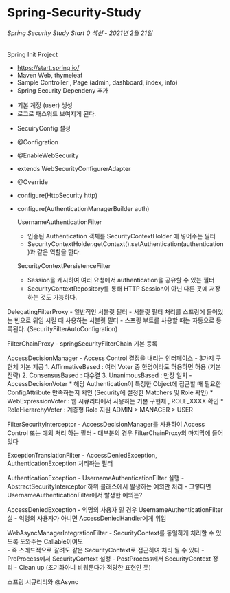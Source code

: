 # Spring-Security-Study

###### Spring Security Study Start 0 섹션 - 2021년 2월 21일  
Spring Init Project 
- https://start.spring.io/
- Maven Web, thymeleaf
- Sample Controller , Page (admin, dashboard, index, info)
- Spring Security Dependeny 추가
* 기본 계정 (user) 생성
* 로그로 패스워드 보여지게 된다.

- SecuiryConfig 설정
* @Configration
* @EnableWebSecurity
* extends WebSecurityConfigurerAdapter

* @Override
* configure(HttpSecurity http)
* configure(AuthenticationManagerBuilder auth) 

  UsernameAuthenticationFilter
   - 인증된 Authentication 객체를 SecurityContextHolder 에 넣어주는 필터
   - SecurityContextHolder.getContext().setAuthentication(authentication)과 같은 역할을 한다.

  SecurityContextPersistenceFilter
    - Session을 캐시하여 여러 요청에서 authentication을 공유할 수 있는 필터
    - SecurityContextRepository를 통해 HTTP Session이 아닌 다른 곳에 저장하는 것도 가능하다.


 DelegatingFilterProxy
    - 일반적인 서블릿 필터
    - 서블릿 필터 처리를 스프링에 들어있는 빈으로 위임 시킬 때 사용하는 서블릿 필터
    - 스프링 부트를 사용할 때는 자동으로 등록된다. (SecurityFilterAutoConfigration)

 FilterChainProxy
    - springSecurityFilterChain 기본 등록

 AccessDecisionManager
    - Access Control 결정을 내리는 인터페이스
    - 3가지 구현체 기본 제공
        1. AffirmativeBased : 여러 Voter 중 한명이라도 허용하면 허용 (기본 전략)
        2. ConsensusBased : 다수결
        3. UnanimousBased : 만장 일치
    - AccessDecisionVoter
        * 해당 Authentication이 특정한 Object에 접근할 때 필요한 ConfigAttribute 만족하는지 확인 (Security에 설정한 Matchers 및 Role 확인)
        * WebExpressionVoter : 웹 시큐리티에서 사용하는 기본 구현체 , ROLE_XXXX 확인
        * RoleHierarchyVoter : 계층형 Role 지원 ADMIN > MANAGER > USER

 FilterSecurityInterceptor
    - AccessDecisionManager를 사용하여 Access Control 또는 예외 처리 하는 필터
    - 대부분의 경우 FilterChainProxy의 마지막에 들어있다

ExceptionTranslationFilter
    - AccessDeniedException, AuthenticationException 처리하는 필터

AuthenticationException
    - UsernameAuthenticationFilter 실행
    - AbstractSecurityInterceptor 하위 클래스에서 발생하는 예외만 처리 
    - 그렇다면 UsernameAuthenticationFilter에서 발생한 예외는?

AccessDeniedException
    - 익명의 사용자 일 경우 UsernameAuthenticationFilter 실
    - 익명의 사용자가 아니면 AccessDeniedHandler에게 위임

WebAsyncManagerIntegrationFilter 
    - SecurityContext를 동일하게 처리할 수 있도록 도와주는 Callable이여도  
    - 즉 스레드적으로 갈려도 같은 SecurityContext로 접근하여 처리 될 수 있다
    - PreProcess에서 SecurityContext 설정
    - PostProcess에서 SecurityContext 정리 - Clean up (초기화아니 비워둔다가 적당한 표현인 듯)

스프링 시큐리티와 @Async
